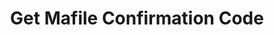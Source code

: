 ---
title: Get Mafile Confirmation Code
excerpt: Gets confirmation code from MaFile (Only for Steam accounts).
api:
  file: market.json
  operationId: accountsManaging.getMafileCode
hidden: false
---